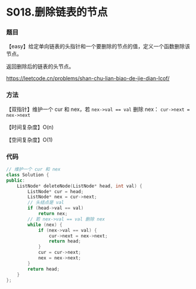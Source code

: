 # S018.删除链表的节点

### 题目

【easy】给定单向链表的头指针和一个要删除的节点的值，定义一个函数删除该节点。

返回删除后的链表的头节点。

<https://leetcode.cn/problems/shan-chu-lian-biao-de-jie-dian-lcof/>

### 方法

【双指针】维护一个 cur 和 nex，若 ```nex->val == val``` 删除 nex： ```cur->next = nex->next```

【时间复杂度】O(n)

【空间复杂度】O(1)

### 代码

```cpp
// 维护一个 cur 和 nex
class Solution {
public:
    ListNode* deleteNode(ListNode* head, int val) {
        ListNode* cur = head;
        ListNode* nex = cur->next;
        // 头结点是 val
        if (head->val == val)
            return nex;
        // 若 nex->val == val 删除 nex
        while (nex) {
            if (nex->val == val) {
                cur->next = nex->next;
                return head;
            }
            cur = cur->next;
            nex = nex->next;
        }
        return head;
    }
};
```

